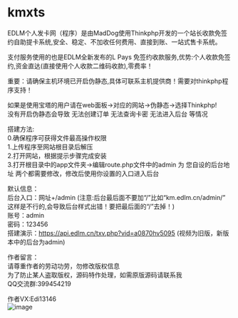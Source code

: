 # kmxts
EDLM个人发卡网（程序）是由MadDog使用Thinkphp开发的一个站长收款免签约自助提卡系统,安全、稳定、不加收任何费用、直接到账、一站式售卡系统。

支付服务使用的也是EDLM全新发布的L Pays 免签约收款服务,优势:个人收款免签约,资金直达(直接使用个人收款二维码收款),零费率！

重要：请确保主机环境已开启伪静态,具体可联系主机提供商！需要对thinkphp程序支持！

如果是使用宝塔的用户请在web面板->对应的网站->伪静态->选择Thinkphp!  
没有开启伪静态会导致 无法创建订单 无法查询卡密 无法进入后台 等情况   

搭建方法:  
0.确保程序可获得文件最高操作权限  
1.上传程序至网站根目录后解压  
2.打开网站，根据提示步骤完成安装  
3.打开根目录中的app文件夹->编辑route.php文件中的admin 为 您自设的后台地址 两个都需要修改，修改后使用你设置的入口进入后台  
  
 
默认信息：  
后台入口：网址+/admin (注意:后台最后面不要加“/”比如“km.edlm.cn/admin/” 这样是不行的,会导致后台样式出错！要把最后面的“/”去掉！)  
账号：admin  
密码：123456  
搭建演示：https://api.edlm.cn/txv.php?vid=a0870hv5095 (视频为旧版，新版本中的后台为admin)  

作者留言：  
请尊重作者的劳动功劳，勿修改版权信息  
为了防止某人盗取版权，源码特作处理，如需原版源码请联系我  
QQ交流群:399454219
  
作者VX:Edi13146  
![image](https://github.com/maddog888/images/blob/master/wx.jpg?raw=true)
